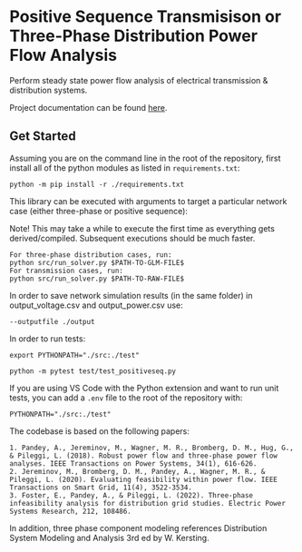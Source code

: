 # Positive Sequence Transmisison or Three-Phase Distribution Power Flow Analysis
Perform steady state power flow analysis of electrical transmission & distribution systems.

Project documentation can be found [here](https://github.com/lucasgodshalk/combined-txds/wiki).

## Get Started

Assuming you are on the command line in the root of the repository, first install all of the python modules as listed in `requirements.txt`:

```
python -m pip install -r ./requirements.txt
```

This library can be executed with arguments to target a particular network case (either three-phase or positive sequence):

Note! This may take a while to execute the first time as everything gets derived/compiled. Subsequent executions should be much faster.

```
For three-phase distribution cases, run:
python src/run_solver.py $PATH-TO-GLM-FILE$
For transmission cases, run:
python src/run_solver.py $PATH-TO-RAW-FILE$
```

In order to save network simulation results (in the same folder) in output_voltage.csv and output_power.csv use:
```
--outputfile ./output  
```

In order to run tests:
```
export PYTHONPATH="./src:./test"

python -m pytest test/test_positiveseq.py
```

If you are using VS Code with the Python extension and want to run unit tests, you can add a `.env` file to the root of the repository with:

```
PYTHONPATH="./src:./test"
```

The codebase is based on the following papers:
```
1. Pandey, A., Jereminov, M., Wagner, M. R., Bromberg, D. M., Hug, G., & Pileggi, L. (2018). Robust power flow and three-phase power flow analyses. IEEE Transactions on Power Systems, 34(1), 616-626.
2. Jereminov, M., Bromberg, D. M., Pandey, A., Wagner, M. R., & Pileggi, L. (2020). Evaluating feasibility within power flow. IEEE Transactions on Smart Grid, 11(4), 3522-3534.
3. Foster, E., Pandey, A., & Pileggi, L. (2022). Three-phase infeasibility analysis for distribution grid studies. Electric Power Systems Research, 212, 108486.
```

In addition, three phase component modeling references Distribution System Modeling and Analysis 3rd ed by W. Kersting.
